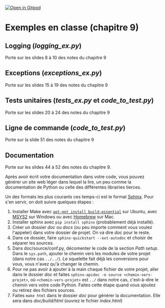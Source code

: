 [![Open in Gitpod](https://gitpod.io/button/open-in-gitpod.svg)](https://gitpod-redirect-0.herokuapp.com/)

# Exemples en classe (chapitre 9)

## Logging (*logging_ex.py*)

Porte sur les slides 8 à 10 des notes du chapitre 9

## Exceptions (*exceptions_ex.py*)

Porte sur les slides 15 à 19 des notes du chapitre 9

## Tests unitaires (*tests_ex.py* et *code_to_test.py*)

Porte sur les slides 20 à 24 des notes du chapitre 9

## Ligne de commande (*code_to_test.py*)

Porte sur la slide 51 des notes du chapitre 9

## Documentation

Porte sur les slides 44 à 52 des notes du chapitre 9.

Après avoir écrit votre documentation dans votre code, vous pouvez générer un site web léger dans lequel la lire, un peu comme la documentation de Python ou celle des différentes librairies tierces.

Un des formats les plus courants ces temps-ci est le format [Sphinx](https://www.sphinx-doc.org/en/master/index.html). Pour s'en servir, on doit suivre quelques étapes :

1. Installer Make avec [`apt-get install build-essential`](https://packages.ubuntu.com/xenial/build-essential) sur Ubuntu, avec [MSYS2](https://www.msys2.org/) sur Windows ou avec [Homebrew](https://brew.sh/) sur Mac.
2. Installer sphinx avec `pip install sphinx` (probablement déjà installé).
3. Créer un dossier *doc* ou *docs* (ou peu importe comment vous voulez l'appeler) dans votre dossier de projet. On va dire *doc* pour le reste.
4. Dans ce dossier, faire `sphinx-quickstart --ext-autodoc` et choisir de séparer les sources.
5. Dans doc/source/conf.py, décomenter le code de la section *Path setup*. Dans le `sys.path`, ajouter le chemin vers les modules de votre projet (dans notre cas `../../`). Le squelette fait déjà les conversions pour vous, vous n'avez qu'à changer le chemin.
6. Pour ne pas avoir à ajouter à la main chaque fichier de votre projet, aller dans le dossier *doc* et faites `sphinx-apidoc -o source <chemin-vers-projet>`, où `<chemin-vers-projet>` est `../` dans notre cas, c'est-à-dire le chemin vers votre code Python. Faites cette étape quand vous ajoutez ou retirez des fichiers sources.
7. Faites `make html` dans le dossier *doc* pour générer la documentation. Elle sera dans *doc/build/html* (ouvrez le fichier *index.html*)
